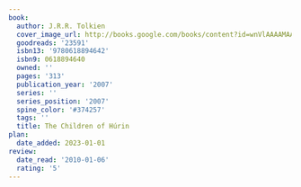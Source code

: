 ```yaml
---
book:
  author: J.R.R. Tolkien
  cover_image_url: http://books.google.com/books/content?id=wnVlAAAAMAAJ&printsec=frontcover&img=1&zoom=1&source=gbs_api
  goodreads: '23591'
  isbn13: '9780618894642'
  isbn9: 0618894640
  owned: ''
  pages: '313'
  publication_year: '2007'
  series: ''
  series_position: '2007'
  spine_color: '#374257'
  tags: ''
  title: The Children of Húrin
plan:
  date_added: 2023-01-01
review:
  date_read: '2010-01-06'
  rating: '5'
---
```

